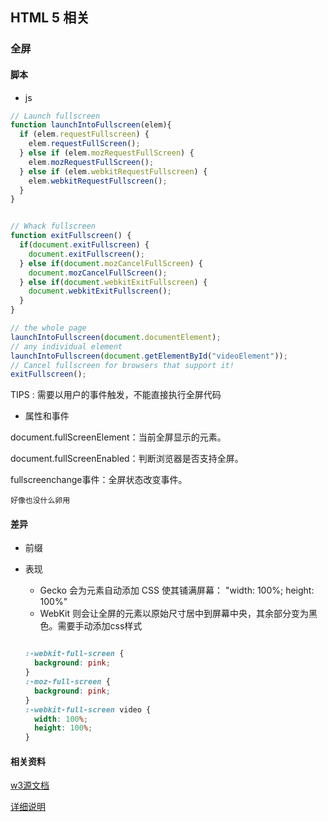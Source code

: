 ## HTML 5 相关

### 全屏   

#### 脚本

- js

``` javascript
// Launch fullscreen
function launchIntoFullscreen(elem){
  if (elem.requestFullscreen) {
    elem.requestFullScreen();
  } else if (elem.mozRequestFullScreen) {
    elem.mozRequestFullScreen();
  } else if (elem.webkitRequestFullscreen) {
    elem.webkitRequestFullscreen();
  }
}


// Whack fullscreen
function exitFullscreen() {
  if(document.exitFullscreen) {
    document.exitFullscreen();
  } else if(document.mozCancelFullScreen) {
    document.mozCancelFullScreen();
  } else if(document.webkitExitFullscreen) {
    document.webkitExitFullscreen();
  }
}

// the whole page
launchIntoFullscreen(document.documentElement); 
// any individual element
launchIntoFullscreen(document.getElementById("videoElement")); 
// Cancel fullscreen for browsers that support it!
exitFullscreen();

``` 

TIPS : 需要以用户的事件触发，不能直接执行全屏代码

- 属性和事件

document.fullScreenElement：当前全屏显示的元素。

document.fullScreenEnabled：判断浏览器是否支持全屏。

fullscreenchange事件：全屏状态改变事件。

`好像也没什么卵用`


#### 差异

- 前缀

- 表现

  + Gecko 会为元素自动添加 CSS 使其铺满屏幕： "width: 100%; height: 100%"
  + WebKit 则会让全屏的元素以原始尺寸居中到屏幕中央，其余部分变为黑色。需要手动添加css样式

  ``` css
  
  :-webkit-full-screen {  
    background: pink;  
  }  
  :-moz-full-screen {  
    background: pink;  
  }  
  :-webkit-full-screen video {  
    width: 100%;  
    height: 100%;  
  }  

  ```
  

#### 相关资料

[w3源文档](http://dvcs.w3.org/hg/fullscreen/raw-file/tip/Overview.html#api)

[详细说明](https://developer.mozilla.org/en-US/docs/Web/API/Fullscreen_API)
